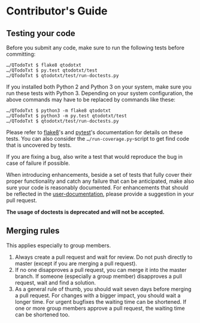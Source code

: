 # Contributor's Guide

## Testing your code
Before you submit any code, make sure to run the following tests before committing:

    …/QTodoTxt $ flake8 qtodotxt
    …/QTodoTxt $ py.test qtodotxt/test
    …/QTodoTxt $ qtodotxt/test/run-doctests.py

If you installed both Python 2 and Python 3 on your system, make sure you run these tests with Python 3.
Depending on your system configuration, the above commands may have to be replaced by commands like these:

    …/QTodoTxt $ python3 -m flake8 qtodotxt
    …/QTodoTxt $ python3 -m py.test qtodotxt/test
    …/QTodoTxt $ qtodotxt/test/run-doctests.py

Please refer to [flake8](https://flake8.readthedocs.org)'s and [pytest](https://pytest.org)'s documentation 
for details on these tests. You can also consider the `…/run-coverage.py`-script to get find code that is uncovered by 
tests.

If you are fixing a bug, also write a test that would reproduce the bug in case of failure if possible.

When introducing enhancements, beside a set of tests that fully cover their proper functionality and catch any failure
that can be anticipated, make also sure your code is reasonably documented. For enhancements that should be reflected in
the [user-documentation](https://github.com/QTodoTxt/QTodoTxt/wiki), please provide a suggestion in your pull request.

**The usage of doctests is deprecated and will not be accepted.**

## Merging rules
This applies especially to group members.

1. Always create a pull request and wait for review. Do not push directly to master (except if you are merging a pull request).
2. If no one disapproves a pull request, you can merge it into the master branch. If someone (especially a group member) disapproves a pull request, wait and find a solution.
3. As a general rule of thumb, you should wait seven days before merging a pull request. For changes with a  bigger impact, you should wait a longer time. For urgent bugfixes the waiting time can be shortened. If one or more group members approve a pull request, the waiting time can be shortened too.
